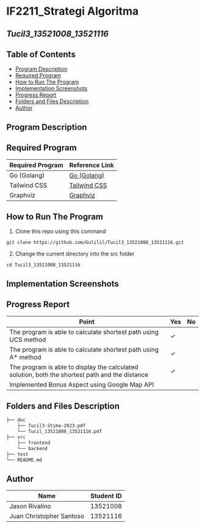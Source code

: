 # IF2211_Strategi Algoritma

## *Tucil3_13521008_13521116*

## **Table of Contents**
* [Program Description](#program-description)
* [Required Program](#required-program)
* [How to Run The Program](#how-to-run-the-program)
* [Implementation Screenshots](#implementation-screenshots)
* [Progress Report](#progress-report)
* [Folders and Files Description](#folders-and-files-description)
* [Author](#author)

## **Program Description**


## **Required Program**
| Required Program | Reference Link|
|-------------------|-------------|
| Go (Golang)       | [Go (Golang)](https://go.dev/doc/install) |
| Tailwind CSS   | [Tailwind CSS](https://tailwindcss.com/docs/installation) |
| Graphviz | [Graphviz]() |

## **How to Run The Program**
1. Clone this repo using this command

```
git clone https://github.com/Gulilil/Tucil3_13521008_13521116.git
```

2. Change the current directory into the src folder
```
cd Tucil3_13521008_13521116
```


## **Implementation Screenshots**


## **Progress Report**

| Point | Yes | No |
|-----|-----|------|
|The program is able to calculate shortest path using UCS method| &check; |    |
|The program is able to calculate shortest path using A* method | &check; |  |
|The program is able to display the calculated solution, both the shortest path and the distance| &check; |  |
| Implemented  Bonus Aspect using Google Map API |  |  |


## **Folders and Files Description**
```bash                             
├── doc
    ├── Tucil3-Stima-2023.pdf
    └── Tucil_13521008_13521116.pdf
├── src
    ├── frontend
    └── backend
├── test
└── README.md
```

## **Author**
| Name | Student ID |
|-------|------------|
| Jason Rivalino | 13521008 |
| Juan Christopher Santoso | 13521116|
